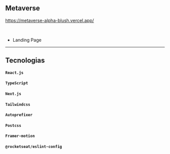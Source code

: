 ## Metaverse

<https://metaverse-alpha-blush.vercel.app/>

<br/>

- Landing Page 
  
<hr>

## **Tecnologias**

#### `React.js`

#### `TypeScript`

#### `Next.js`

#### `Tailwindcss`

#### `Autoprefixer`

#### `Postcss`

#### `Framer-motion`

#### `@rocketseat/eslint-config`
